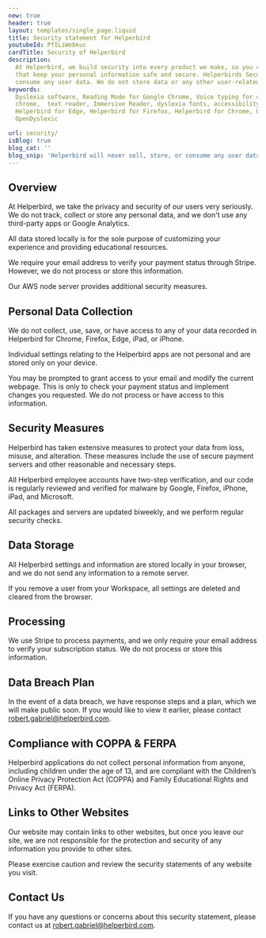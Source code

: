 ```yaml
---
new: true
header: true
layout: templates/single_page.liquid
title: Security statement for Helperbird
youtubeId: PfILiWebkuc
cardTitle: Security of Helperbird
description:
  At Helperbird, we build security into every product we make, so you can enjoy great experiences
  that keep your personal information safe and secure. Helperbirds Security don`t sell, store, or
  consume any user data. We do not store data or any other user-related content.
keywords:
  Dyslexia software, Reading Mode for Google Chrome, Voice typing for chrome, Text to speech for
  chrome,  text reader, Immersive Reader, dyslexia fonts, accessibility software, dyslexia software,
  Helperbird for Edge, Helperbird for Firefox, Helperbird for Chrome, Opendyslexic for Chrome,
  OpenDyslexic

url: security/
isBlog: true
blog_cat: ''
blog_snip: 'Helperbird will never sell, store, or consume any user data.'
---
```



## Overview

At Helperbird, we take the privacy and security of our users very seriously. We do not track, collect or store any personal data, and we don't use any third-party apps or Google Analytics.

All data stored locally is for the sole purpose of customizing your experience and providing educational resources.

We require your email address to verify your payment status through Stripe. However, we do not process or store this information.

Our AWS node server provides additional security measures.

## Personal Data Collection

We do not collect, use, save, or have access to any of your data recorded in Helperbird for Chrome, Firefox, Edge, iPad, or iPhone.

Individual settings relating to the Helperbird apps are not personal and are stored only on your device.

You may be prompted to grant access to your email and modify the current webpage. This is only to check your payment status and implement changes you requested. We do not process or have access to this information.

## Security Measures

Helperbird has taken extensive measures to protect your data from loss, misuse, and alteration. These measures include the use of secure payment servers and other reasonable and necessary steps.

All Helperbird employee accounts have two-step verification, and our code is regularly reviewed and verified for malware by Google, Firefox, iPhone, iPad, and Microsoft.

All packages and servers are updated biweekly, and we perform regular security checks.

## Data Storage

All Helperbird settings and information are stored locally in your browser, and we do not send any information to a remote server.

If you remove a user from your Workspace, all settings are deleted and cleared from the browser.

## Processing

We use Stripe to process payments, and we only require your email address to verify your subscription status. We do not process or store this information.

## Data Breach Plan

In the event of a data breach, we have response steps and a plan, which we will make public soon. If you would like to view it earlier, please contact robert.gabriel@helperbird.com.

## Compliance with COPPA & FERPA

Helperbird applications do not collect personal information from anyone, including children under the age of 13, and are compliant with the Children’s Online Privacy Protection Act (COPPA) and Family Educational Rights and Privacy Act (FERPA).

## Links to Other Websites

Our website may contain links to other websites, but once you leave our site, we are not responsible for the protection and security of any information you provide to other sites.

Please exercise caution and review the security statements of any website you visit.

## Contact Us

If you have any questions or concerns about this security statement, please contact us at robert.gabriel@helperbird.com.
